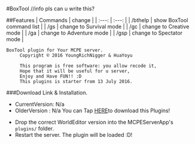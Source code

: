 #BoxTool
//info pls can u write this?

##Features
| Commands | change |
| :---: | :---: |
| /bthelp | show BoxTool command list |
| /gs | change to Survival mode |
| /gc | change to Creative mode |
| /ga | change to Adventure mode |
| /gsp | change to Spectator mode |

```
BoxTool plugin for Your MCPE server.
     Copyright © 2016 YoungRichNigger & HuaYoyu

     This program is free software: you allow recode it,
     Hope that it will be useful for u server,
     Enjoy and Have FUN!! :D
     This plugins is starter from 13 July 2016.
```

###Download Link & Installation.
* CurrentVersion: N/a
* OlderVersion : N/a
You can Tap [HERE](404XD)to download this Plugins!
- Drop the correct WorldEditor version into the MCPEServerApp's `plugins/` folder.
- Restart the server. The plugin will be loaded :D!
